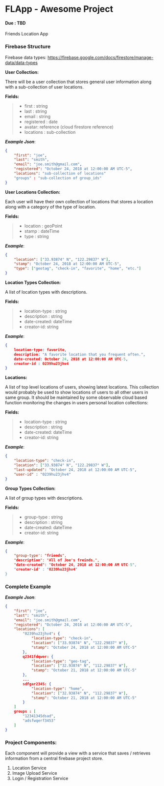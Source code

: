 # FLApp - Awesome Project
#### Due : TBD

Friends Location App

### Firebase Structure

Firebase data types:
https://firebase.google.com/docs/firestore/manage-data/data-types

**User Collection:**

There will be a user collection that stores general user information along with a sub-collection of user locations.

**Fields:**
>- first : string
>- last : string 
>- email : string
>- registered : date
>- avatar: reference (cloud firestore reference)
>- locations : sub-collection

___Example Json___:
```json
{
    "first": "joe",
    "last": "smith",
    "email": "joe.smith@gmail.com",
    "registered": "October 24, 2018 at 12:00:00 AM UTC-5",
    "locations": "sub-collection of locations"
    "groups" : "sub-collection of group_ids"
}
```
**User Locations Collection:**

Each user will have their own collection of locations that stores a location along with a category of the type of location.

**Fields:**
>- location : geoPoint
>- stamp : dateTime 
>- type : string

___Example___:
```json
{
    "location": ["33.93874° N", "122.29837° W"],
    "stamp": "October 24, 2018 at 12:00:00 AM UTC-5",
    "type": ["geotag", "check-in", "favorite", "home", "etc."]
}
```

**Location Types Collection:**

A list of location types with descriptions.

**Fields:**
>- location-type : string
>- description : string 
>- date-created: dateTime
>- creator-id: string

___Example___:
```json
{
    location-type: favorite,
    description: "A favorite location that you frequent often.",
    date-created: October 24, 2018 at 12:00:00 AM UTC-5,
    creator-id : 0239hu23jhv4
}
```

**Locations:**

A list of top level locations of users, showing latest locations. This collection would probably be used to show locations of users to all other users in same group. It should be maintained by some observable cloud based function monitoring the changes in users personal location collections:

**Fields:**
>- location-type : string
>- description : string 
>- date-created: dateTime
>- creator-id: string

___Example___:
```json
{
    "location-type": "check-in",
    "location": ["33.93874° N", "122.29837° W"],
    "last-updated": "October 24, 2018 at 12:00:00 AM UTC-5",
    "user-id" : "0239hu23jhv4"
}
```

**Group Types Collection:**

A list of group types with descriptions.

**Fields:**
>- group-type : string
>- description : string 
>- date-created: dateTime
>- creator-id: string

___Example___:
```json
{
    "group-type': "friends",
    "description": "All of Joe's freinds.",
    "date-created": "October 24, 2018 at 12:00:00 AM UTC-5",
    "creator-id" : "0239hu23jhv4"
}
```

### Complete Example

___Example Json___:
```json
{
    "first": "joe",
    "last": "smith",
    "email": "joe.smith@gmail.com",
    "registered": "October 24, 2018 at 12:00:00 AM UTC-5",
    "locations": [
        "0239hu23jhv4": {
            "location-type": "check-in",
            "location": ["33.93874° N", "122.29837° W"],
            "stamp": "October 24, 2018 at 12:00:00 AM UTC-5"
        },
        q2341fdqwer: {
            "location-type": "geo-tag",
            "location": ["32.93874° N", "112.29837° W"],
            "stamp": "October 21, 2018 at 12:00:00 AM UTC-5"
        },
        ...
        sdfgar2345: {
            "location-type": "home",
            "location": ["32.93874° N", "112.29837° W"],
            "stamp": "October 21, 2018 at 12:00:00 AM UTC-5"
        }
    ]
    groups : [
        "12341345dsad",
        "adsfwqerf3453"
    ]
}
```


### Project Components:

Each component will provide a view with a service that saves / retrieves information from a central firebase project store.

1) Location Service
2) Image Upload Service
3) Login / Registration Service



